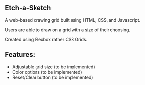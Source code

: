 ## Etch-a-Sketch

A web-based drawing grid built using HTML, CSS, and Javascript.

Users are able to draw on a grid with a size of their choosing.

Created using Flexbox rather CSS Grids.

## Features:

- Adjustable grid size (to be implemented)
- Color options (to be implemented)
- Reset/Clear button (to be implemented)